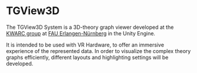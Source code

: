 # TGView3D
The TGView3D System is a 3D-theory graph viewer developed at the [KWARC group](http://kwarc.info) at [FAU Erlangen-Nürnberg](http://www.fau.de) in the Unity Engine.

It is intended to be used with VR Hardware, to offer an immersive experience of the represented data.
In order to visualize the complex theory graphs efficiently, different layouts and highlighting settings will be developed.


